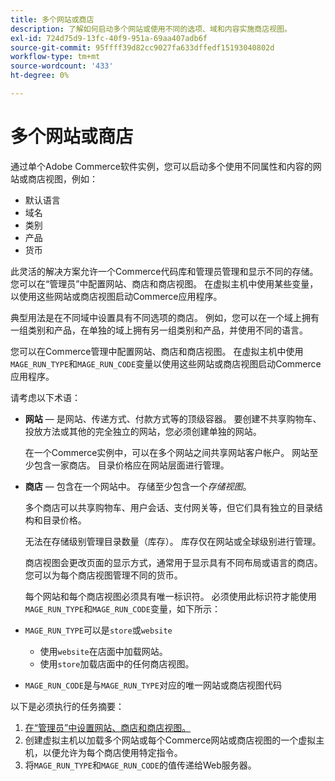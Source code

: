 ```yaml
---
title: 多个网站或商店
description: 了解如何启动多个网站或使用不同的选项、域和内容实施商店视图。
exl-id: 724d75d9-13fc-40f9-951a-69aa407adb6f
source-git-commit: 95ffff39d82cc9027fa633dffedf15193040802d
workflow-type: tm+mt
source-wordcount: '433'
ht-degree: 0%

---
```


# 多个网站或商店

通过单个Adobe Commerce软件实例，您可以启动多个使用不同属性和内容的网站或商店视图，例如：

- 默认语言
- 域名
- 类别
- 产品
- 货币

此灵活的解决方案允许一个Commerce代码库和管理员管理和显示不同的存储。 您可以在“管理员”中配置网站、商店和商店视图。 在虚拟主机中使用某些变量，以使用这些网站或商店视图启动Commerce应用程序。

典型用法是在不同域中设置具有不同选项的商店。 例如，您可以在一个域上拥有一组类别和产品，在单独的域上拥有另一组类别和产品，并使用不同的语言。

您可以在Commerce管理中配置网站、商店和商店视图。 在虚拟主机中使用`MAGE_RUN_TYPE`和`MAGE_RUN_CODE`变量以使用这些网站或商店视图启动Commerce应用程序。

请考虑以下术语：

- **网站** — 是网站、传递方式、付款方式等的顶级容器。 要创建不共享购物车、投放方法或其他的完全独立的网站，您必须创建单独的网站。

  在一个Commerce实例中，可以在多个网站之间共享网站客户帐户。 网站至少包含一家商店。 目录价格应在网站层面进行管理。

- **商店** — 包含在一个网站中。 存储至少包含一个&#x200B;*存储视图*。

  多个商店可以共享购物车、用户会话、支付网关等，但它们具有独立的目录结构和目录价格。

  无法在存储级别管理目录数量（库存）。 库存仅在网站或全球级别进行管理。

  商店视图会更改页面的显示方式，通常用于显示具有不同布局或语言的商店。 您可以为每个商店视图管理不同的货币。

  每个网站和每个商店视图必须具有唯一标识符。 必须使用此标识符才能使用`MAGE_RUN_TYPE`和`MAGE_RUN_CODE`变量，如下所示：

- `MAGE_RUN_TYPE`可以是`store`或`website`

   - 使用`website`在店面中加载网站。
   - 使用`store`加载店面中的任何商店视图。

- `MAGE_RUN_CODE`是与`MAGE_RUN_TYPE`对应的唯一网站或商店视图代码

以下是必须执行的任务摘要：

1. [在“管理员”中设置网站、商店和商店视图。](ms-admin.md)
1. 创建虚拟主机以加载多个网站或每个Commerce网站或商店视图的一个虚拟主机，以便允许为每个商店使用特定指令。
1. 将`MAGE_RUN_TYPE`和`MAGE_RUN_CODE`的值传递给Web服务器。
